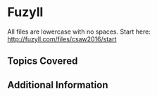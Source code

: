 # Fuzyll
All files are lowercase with no spaces. Start here: http://fuzyll.com/files/csaw2016/start
## Topics Covered

## Additional Information

